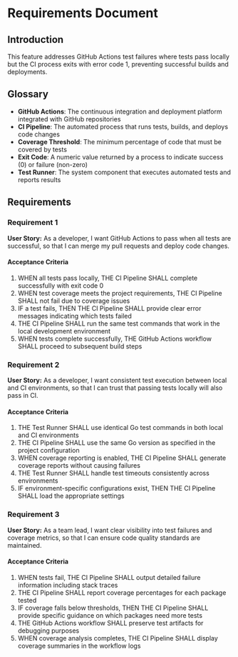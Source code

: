 # Requirements Document

## Introduction

This feature addresses GitHub Actions test failures where tests pass locally but the CI process exits with error code 1, preventing successful builds and deployments.

## Glossary

- **GitHub Actions**: The continuous integration and deployment platform integrated with GitHub repositories
- **CI Pipeline**: The automated process that runs tests, builds, and deploys code changes
- **Coverage Threshold**: The minimum percentage of code that must be covered by tests
- **Exit Code**: A numeric value returned by a process to indicate success (0) or failure (non-zero)
- **Test Runner**: The system component that executes automated tests and reports results

## Requirements

### Requirement 1

**User Story:** As a developer, I want GitHub Actions to pass when all tests are successful, so that I can merge my pull requests and deploy code changes.

#### Acceptance Criteria

1. WHEN all tests pass locally, THE CI Pipeline SHALL complete successfully with exit code 0
2. WHEN test coverage meets the project requirements, THE CI Pipeline SHALL not fail due to coverage issues
3. IF a test fails, THEN THE CI Pipeline SHALL provide clear error messages indicating which tests failed
4. THE CI Pipeline SHALL run the same test commands that work in the local development environment
5. WHEN tests complete successfully, THE GitHub Actions workflow SHALL proceed to subsequent build steps

### Requirement 2

**User Story:** As a developer, I want consistent test execution between local and CI environments, so that I can trust that passing tests locally will also pass in CI.

#### Acceptance Criteria

1. THE Test Runner SHALL use identical Go test commands in both local and CI environments
2. THE CI Pipeline SHALL use the same Go version as specified in the project configuration
3. WHEN coverage reporting is enabled, THE CI Pipeline SHALL generate coverage reports without causing failures
4. THE Test Runner SHALL handle test timeouts consistently across environments
5. IF environment-specific configurations exist, THEN THE CI Pipeline SHALL load the appropriate settings

### Requirement 3

**User Story:** As a team lead, I want clear visibility into test failures and coverage metrics, so that I can ensure code quality standards are maintained.

#### Acceptance Criteria

1. WHEN tests fail, THE CI Pipeline SHALL output detailed failure information including stack traces
2. THE CI Pipeline SHALL report coverage percentages for each package tested
3. IF coverage falls below thresholds, THEN THE CI Pipeline SHALL provide specific guidance on which packages need more tests
4. THE GitHub Actions workflow SHALL preserve test artifacts for debugging purposes
5. WHEN coverage analysis completes, THE CI Pipeline SHALL display coverage summaries in the workflow logs